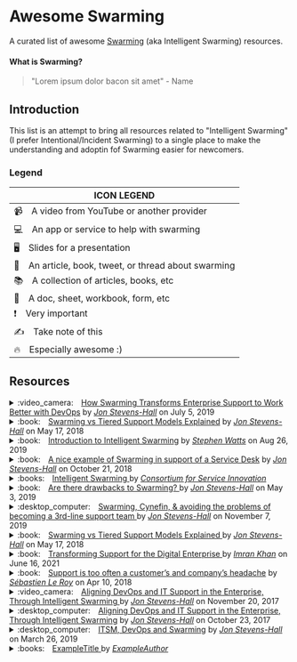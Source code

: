 # Awesome Swarming

A curated list of awesome [Swarming](https://www.serviceinnovation.org/intelligent-swarming/) (aka Intelligent Swarming) resources.

#### What is Swarming?
> "Lorem ipsum dolor bacon sit amet" - Name

Introduction
------------

This list is an attempt to bring all resources related to "Intelligent Swarming" (I prefer Intentional/Incident Swarming) to a single place to make the understanding and adoptin fof Swarming easier for newcomers.

### Legend

| ICON LEGEND
| ---
| :video_camera: A video from YouTube or another provider
| :computer: An app or service to help with swarming
| :desktop_computer: Slides for a presentation
| :book: An article, book, tweet, or thread about swarming
| :books: A collection of articles, books, etc
| :memo: A doc, sheet, workbook, form, etc
| :exclamation: Very important
| :writing_hand: Take note of this
| :fire: Especially awesome :)

Resources
---------

<details>
  <summary>:video_camera: <a href="https://youtu.be/AS6DBiOM-3k">How Swarming Transforms Enterprise Support to Work Better with DevOps</a> by <a href="https://twitter.com/JonStevensHall"><i>Jon Stevens-Hall</i></a> on July 5, 2019</summary>
  
  ## How Swarming Transforms Enterprise Support to Work Better with DevOps
  
  <table>
  <tr></tr>
  <tr>
    <th>Title</th>
    <td>How Swarming Transforms Enterprise Support to Work Better with DevOps</td>
  </tr>
  <tr></tr>
  <tr>
    <th>Author</th>
    <td>Jon Stevens-Hall</td>
  </tr>
  <tr></tr>
  <tr>
    <th>Date</th>
    <td>July 5, 2019</td>
  </tr>
  </table>
  
  Lorem ipsum dolor bacon sit amet lorem ipsum dolor bacon sit amet.
  
  > "*Lorem ipsum dolor bacon sit amet lorem ipsum dolor bacon sit amet.*" - Excerpt

  ---
</details>

<details>
  <summary>:book: <a href="https://www.bmc.com/blogs/swarming-support-tiered-support-differences/">Swarming vs Tiered Support Models Explained</a> by <a href="https://twitter.com/JonStevensHall"><i>Jon Stevens-Hall</i></a> on May 17, 2018</summary>
  
  ## Swarming vs Tiered Support Models Explained
  
  <table>
  <tr></tr>
  <tr>
    <th>Title</th>
    <td>Swarming vs Tiered Support Models Explained</td>
  </tr>
  <tr></tr>
  <tr>
    <th>Author</th>
    <td>Jon Stevens-Hall</td>
  </tr>
  <tr></tr>
  <tr>
    <th>Date</th>
    <td>May 17, 2018</td>
  </tr>
  </table>
  
  Lorem ipsum dolor bacon sit amet lorem ipsum dolor bacon sit amet.
  
  > "*Lorem ipsum dolor bacon sit amet lorem ipsum dolor bacon sit amet.*" - Excerpt
  
  ---
</details>

<details>
  <summary>:book: <a href="https://www.bmc.com/blogs/intelligent-swarming/">Introduction to Intelligent Swarming</a> by <a href="https://www.bmc.com/blogs/author/wattssw/"><i>Stephen Watts</i></a> on Aug 26, 2019</summary>
  
  ## Introduction to Intelligent Swarming
  
  <table>
  <tr></tr>
  <tr>
    <th>Title</th>
    <td>Introduction to Intelligent Swarming</td>
  </tr>
  <tr></tr>
  <tr>
    <th>Author</th>
    <td>Stephen Watts</td>
  </tr>
  <tr></tr>
  <tr>
    <th>Date</th>
    <td>August 26, 2019</td>
  </tr>
  </table>
  
  Lorem ipsum dolor bacon sit amet lorem ipsum dolor bacon sit amet.
  
  > "*Lorem ipsum dolor bacon sit amet lorem ipsum dolor bacon sit amet.*" - Excerpt
  
  ---
</details>

<details>
  <summary>:book: <a href="https://jonstevenshall.medium.com/a-nice-example-of-swarming-in-support-of-a-service-desk-7bdbe8e9890c">A nice example of Swarming in support of a Service Desk</a> by <a href="https://twitter.com/JonStevensHall"><i>Jon Stevens-Hall</i></a> on October 21, 2018</summary>
  
  ## A nice example of Swarming in support of a Service Desk
  
  <table>
  <tr></tr>
  <tr>
    <th>Title</th>
    <td>A nice example of Swarming in support of a Service Desk</td>
  </tr>
  <tr></tr>
  <tr>
    <th>Author</th>
    <td>Jon Stevens-Hall</td>
  </tr>
  <tr></tr>
  <tr>
    <th>Date</th>
    <td>October 21, 2018</td>
  </tr>
  </table>
  
  Lorem ipsum dolor bacon sit amet lorem ipsum dolor bacon sit amet.
  
  > "*Lorem ipsum dolor bacon sit amet lorem ipsum dolor bacon sit amet.*" - Excerpt
  
  ---
</details>

<details>
  <summary>:books: <a href="https://www.serviceinnovation.org/intelligent-swarming/">Intelligent Swarming
</a> by <a href="https://www.serviceinnovation.org/"><i>Consortium for Service Innovation</i></a></summary>
  
  ## CSI: Intelligent Swarming
  
  <table>
  <tr></tr>
  <tr>
    <th>Title</th>
    <td>Intelligent Swarming</td>
  </tr>
  <tr></tr>
  <tr>
    <th>Author</th>
    <td>Consoritum for Service Innovation</td>
  </tr>
  <tr></tr>
  <tr>
    <th>Date</th>
    <td>N/A</td>
  </tr>
  </table>
  
  CSI produce the most original content on Intelligent Swarming and is the defacto standard for understanding and implementing it at an organization.
  
  
  > "*Sometimes called collaboration on steroids, the Intelligent Swarming methodology is a new way to align resources to work. It involves removing the tiers of support and, when appropriate, calling on the collective expertise of a “swarm” of analysts.  Our initial experience with Intelligent Swarming is exceeding expectations in terms of improvement in operational efficiencies, employee engagement, and customer satisfaction and loyalty, and it brings with it a host of questions around practices and measurements.*" - Excerpt
  
  ---
</details>

<details>
  <summary>:book: <a href="https://medium.com/itrevolution/are-there-drawbacks-to-swarming-b42309e7541c">Are there drawbacks to Swarming?
</a> by <a href="https://twitter.com/JonStevensHall"><i>Jon Stevens-Hall</i></a> on May 3, 2019</summary>
  
  ## Are there drawbacks to Swarming?
  
  <table>
  <tr></tr>
  <tr>
    <th>Title</th>
    <td>Are there drawbacks to Swarming?</td>
  </tr>
  <tr></tr>
  <tr>
    <th>Author</th>
    <td>Jon Stevens-Hall</td>
  </tr>
  <tr></tr>
  <tr>
    <th>Date</th>
    <td>May 3, 2019</td>
  </tr>
  <tr></tr>
  <tr>
    <th>Link</th>
    <td>https://medium.com/itrevolution/are-there-drawbacks-to-swarming-b42309e7541c</td>
  </tr>
  </table>
  
  Lorem ipsum dolor bacon sit amet lorem ipsum dolor bacon sit amet.
  
  > "*Where I have seen it implemented, Swarming has generally been considered a success. However, having promoted it so enthusiastically, it feels fair that I should share and explore some of the negative experiences and concerns that I have observed in, and discussed with, practitioners and advocates of Swarming.*" - Excerpt
  
  ---
</details>

<details>
  <summary>:desktop_computer: <a href="https://www.slideshare.net/JonHall7/velocity19-berlin-swarming-cynefinand-avoiding-the-problems-of-becoming-a-thirdline-support-team">Swarming, Cynefin, & avoiding the problems of becoming a 3rd-line support team
</a> by <a href="https://twitter.com/JonStevensHall"><i>Jon Stevens-Hall</i></a> on November 7, 2019</summary>
  
  ## Swarming, Cynefin, & avoiding the problems of becoming a 3rd-line support team
  
  <table>
  <tr></tr>
  <tr>
    <th>Title</th>
    <td>Swarming, Cynefin, & avoiding the problems of becoming a 3rd-line support team</td>
  </tr>
  <tr></tr>
  <tr>
    <th>Author</th>
    <td>Jon Stevens-Hall</td>
  </tr>
  <tr></tr>
  <tr>
    <th>Date</th>
    <td>November 7, 2019</td>
  </tr>
  <tr></tr>
  <tr>
    <th>Link</th>
    <td>https://www.slideshare.net/JonHall7/velocity19-berlin-swarming-cynefinand-avoiding-the-problems-of-becoming-a-thirdline-support-team</td>
  </tr>
  </table>
  
  Lorem ipsum dolor bacon sit amet lorem ipsum dolor bacon sit amet.
  
  > "*Discussion of Swarming and Cynefin as means to better align devops functions into enterprise support channels.*" - Excerpt
  
  ---
</details>

<details>
  <summary>:book: <a href="https://www.bmc.com/blogs/swarming-support-tiered-support-differences/">Swarming vs Tiered Support Models Explained
</a> by <a href="https://twitter.com/JonStevensHall"><i>Jon Stevens-Hall</i></a> on May 17, 2018</summary>
  
  ## Swarming vs Tiered Support Models Explained
  
  <table>
  <tr></tr>
  <tr>
    <th>Title</th>
    <td>Swarming vs Tiered Support Models Explained</td>
  </tr>
  <tr></tr>
  <tr>
    <th>Author</th>
    <td>Jon Stevens-Hall</td>
  </tr>
  <tr></tr>
  <tr>
    <th>Date</th>
    <td>May 17, 2018</td>
  </tr>
  <tr></tr>
  <tr>
    <th>Link</th>
    <td>https://www.bmc.com/blogs/swarming-support-tiered-support-differences/</td>
  </tr>
  </table>
  
  Lorem ipsum dolor bacon sit amet lorem ipsum dolor bacon sit amet.
  
  > "*What is Swarming Support? It’s a reaction to the perceived shortcomings of a ubiquitous ITSM practice: [the tiered support model](https://www.bmc.com/blogs/support-levels-level-1-level-2-level-3/).*" - Excerpt
  
  ---
</details>

<details>
  <summary>:book: <a href="https://www.bmc.com/blogs/transforming-support-for-the-digital-enterprise/">Transforming Support for the Digital Enterprise
</a> by <a href="https://www.bmc.com/blogs/author/imran_khan/"><i>Imran Khan</i></a> on June 16, 2021</summary>
  
  ## Transforming Support for the Digital Enterprise
  
  <table>
  <tr></tr>
  <tr>
    <th>Title</th>
    <td>Transforming Support for the Digital Enterprise</td>
  </tr>
  <tr></tr>
  <tr>
    <th>Author</th>
    <td>Imran Khan</td>
  </tr>
  <tr></tr>
  <tr>
    <th>Date</th>
    <td>June 16, 2021</td>
  </tr>
  <tr></tr>
  <tr>
    <th>Link</th>
    <td>https://www.bmc.com/blogs/transforming-support-for-the-digital-enterprise/</td>
  </tr>
  </table>
  
  Lorem ipsum dolor bacon sit amet lorem ipsum dolor bacon sit amet.
  
  > "*Traditional support is structured in tiers—typically Levels 1, 2, and 3. In this model, users contact the service desk, Level 1, where agents are skilled to handle routine issues, but not much more. To reach in-depth expertise, you have to wait for Levels 2 and 3, but you have to go through Level 1 first. The new SaaS model makes the most experienced and skilled agents the first point of contact for end users by leveraging three key elements:*
  > - Dispatch swarming
  > - Automation
  > - Self-help"
  
  ---
</details>

<details>
  <summary>:book: <a href="https://blog.serenacapital.com/its-time-to-switch-from-basic-technical-support-to-intelligent-swarming-4ebb58768b">Support is too often a customer’s and company’s headache</a> by <a href="https://twitter.com/sebastienle_roy"><i>Sébastien Le Roy</i></a> on Apr 10, 2018</summary>
  
  ## Support is too often a customer’s and company’s headache
  
  <table>
  <tr></tr>
  <tr>
    <th>Title</th>
    <td>Support is too often a customer’s and company’s headache</td>
  </tr>
  <tr></tr>
  <tr>
    <th>Author</th>
    <td>Sébastien Le Roy</td>
  </tr>
  <tr></tr>
  <tr>
    <th>Date</th>
    <td>Apr 10, 2018</td>
  </tr>
  <tr></tr>
  <tr>
    <th>Link</th>
    <td>https://blog.serenacapital.com/its-time-to-switch-from-basic-technical-support-to-intelligent-swarming-4ebb58768b</td>
  </tr>
  </table>
  
  Lorem ipsum dolor bacon sit amet lorem ipsum dolor bacon sit amet.
  
  > "*Maintaining a good customer experience required something different. That’s why they decided to abandon the traditional support model to try a smarter and more efficient process.*
  > ...
  > *We are really glad to share with you some insights on their experience to switch from a traditional 3-level support to Intelligent Swarming, a smarter and more efficient process. Before starting, we would like to make it clear that we are talking about technical support, not generic support.*"
  
  ---
</details>

<details>
  <summary>:video_camera: <a href="https://youtu.be/r_tUa4oBo4o">Aligning DevOps and IT Support in the Enterprise, Through Intelligent Swarming
</a> by <a href="https://twitter.com/JonStevensHall"><i>Jon Stevens-Hall</i></a> on November 20, 2017</summary>
  
  ## Aligning DevOps and IT Support in the Enterprise, Through Intelligent Swarming
  
  <table>
  <tr></tr>
  <tr>
    <th>Title</th>
    <td>Aligning DevOps and IT Support in the Enterprise, Through Intelligent Swarming</td>
  </tr>
  <tr></tr>
  <tr>
    <th>Author</th>
    <td>Jon Stevens-Hall</td>
  </tr>
  <tr></tr>
  <tr>
    <th>Date</th>
    <td>November 20, 2017</td>
  </tr>
  <tr></tr>
  <tr>
    <th>Link</th>
    <td>https://youtu.be/r_tUa4oBo4o</td>
  </tr>
  </table>
  
  Lorem ipsum dolor bacon sit amet lorem ipsum dolor bacon sit amet.
  
  > "*As enterprises transform around software-led innovation, DevOps teams start to need to deal with customer support at scale, while IT Service Management needs to adapt to a new, fast-moving reality of increased developer autonomy and collaboration. One significant challenge is that ubiquitous multi-tiered structure of support team organisation, which, this presentation argues, is fundamentally incompatible with the DevOps philosophy. We propose its replacement with Swarming, a methodology that harnesses and enables the benefits of DevOps, while doing so on an Enterprise support scale.*"
  
  ---
</details>

<details>
  <summary>:desktop_computer: <a href="https://www.slideshare.net/JonHall7/devopsdays-edinburgh-2017-ignite-talk-swarming">Aligning DevOps and IT Support in the Enterprise, Through Intelligent Swarming</a> by <a href="https://twitter.com/JonStevensHall"><i>Jon Stevens-Hall</i></a> on October 23, 2017</summary>
  
  ## Aligning DevOps and IT Support in the Enterprise, Through Intelligent Swarming
  
  <table>
  <tr></tr>
  <tr>
    <th>Title</th>
    <td>Aligning DevOps and IT Support in the Enterprise, Through Intelligent Swarming</td>
  </tr>
  <tr></tr>
  <tr>
    <th>Author</th>
    <td>Jon Stevens-Hall</td>
  </tr>
  <tr></tr>
  <tr>
    <th>Date</th>
    <td>October 23, 2017</td>
  </tr>
  <tr></tr>
  <tr>
    <th>Link</th>
    <td>https://www.slideshare.net/JonHall7/devopsdays-edinburgh-2017-ignite-talk-swarming</td>
  </tr>
  </table>
  
  Lorem ipsum dolor bacon sit amet lorem ipsum dolor bacon sit amet.
  
  > "*As enterprises transform around software-led innovation, DevOps teams start to need to deal with customer support at scale, while IT Service Management needs to adapt to a new, fast-moving reality of increased developer autonomy and collaboration. One significant challenge is that ubiquitous multi-tiered structure of support team organisation, which, this presentation argues, is fundamentally incompatible with the DevOps philosophy. We propose its replacement with Swarming, a methodology that harnesses and enables the benefits of DevOps, while doing so on an Enterprise support scale.*"
  
  ---
</details>

<details>
  <summary>:desktop_computer: <a href="https://www.servicedeskinstitute.com/wp-content/uploads/2019/04/Jon-Hall-Swarming-Devops-for-ITSM.pdf">ITSM, DevOps and Swarming</a> by <a href="https://twitter.com/JonStevensHall"><i>Jon Stevens-Hall</i></a> on March 26, 2019</summary>
  
  ## ITSM, DevOps and Swarming
  
  <table>
  <tr></tr>
  <tr>
    <th>Title</th>
    <td>ITSM, DevOps and Swarming</td>
  </tr>
  <tr></tr>
  <tr>
    <th>Author</th>
    <td>Jon Stevens-Hall</td>
  </tr>
  <tr></tr>
  <tr>
    <th>Date</th>
    <td>March 26, 2019</td>
  </tr>
  <tr></tr>
  <tr>
    <th>Link</th>
    <td>https://www.servicedeskinstitute.com/wp-content/uploads/2019/04/Jon-Hall-Swarming-Devops-for-ITSM.pdf</td>
  </tr>
  </table>
  
  Lorem ipsum dolor bacon sit amet lorem ipsum dolor bacon sit amet.
  
  > "*Swarming involves removing the tiers of support, and calling on the collective expertise of a "swarm" of analysts,*"
  
  ---
</details>

<details>
  <summary>:books: <a href="ExampleResourceLink">ExampleTitle
</a> by <a href="ExampleAuthorLink"><i>ExampleAuthor</i></a></summary>
  
  ## ExampleTitle
  
  <table>
  <tr></tr>
  <tr>
    <th>Title</th>
    <td>ExampleTitle</td>
  </tr>
  <tr></tr>
  <tr>
    <th>Author</th>
    <td>ExampleAuthor</td>
  </tr>
  <tr></tr>
  <tr>
    <th>Date</th>
    <td>ExampleDate</td>
  </tr>
  <tr></tr>
  <tr>
    <th>Link</th>
    <td>ExampleResourceLink</td>
  </tr>
  </table>
  
  Lorem ipsum dolor bacon sit amet lorem ipsum dolor bacon sit amet.
  
  > "*Lorem ipsum dolor bacon sit amet lorem ipsum dolor bacon sit amet.*" - Excerpt
  
  ---
</details>
